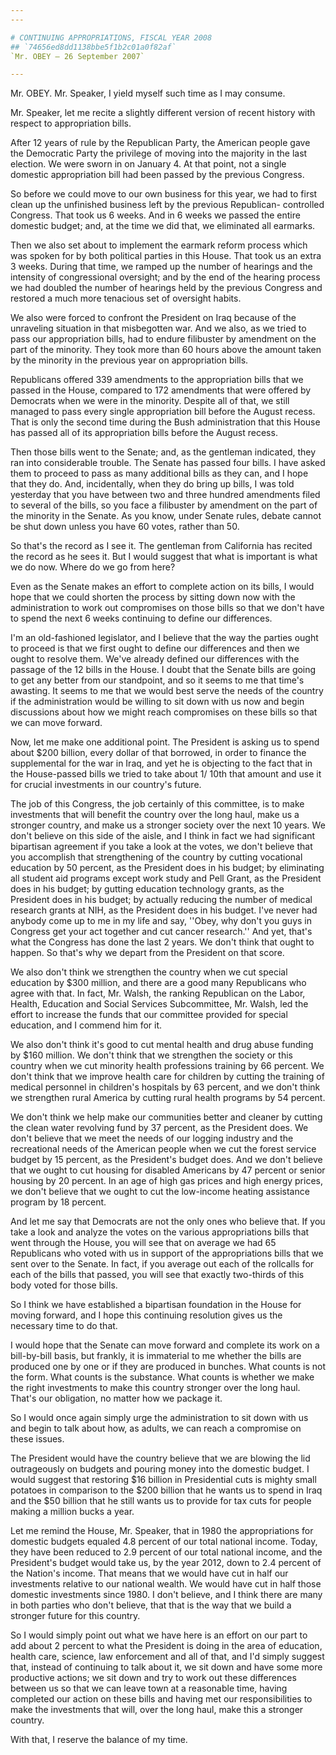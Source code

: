 ```yaml
---
---

# CONTINUING APPROPRIATIONS, FISCAL YEAR 2008
## `74656ed8dd1138bbe5f1b2c01a0f82af`
`Mr. OBEY — 26 September 2007`

---
```



Mr. OBEY. Mr. Speaker, I yield myself such time as I may consume.

Mr. Speaker, let me recite a slightly different version of recent 
history with respect to appropriation bills.

After 12 years of rule by the Republican Party, the American people 
gave the Democratic Party the privilege of moving into the majority in 
the last election. We were sworn in on January 4. At that point, not a 
single domestic appropriation bill had been passed by the previous 
Congress.

So before we could move to our own business for this year, we had to 
first clean up the unfinished business left by the previous Republican-
controlled Congress. That took us 6 weeks. And in 6 weeks we passed the 
entire domestic budget; and, at the time we did that, we eliminated all 
earmarks.

Then we also set about to implement the earmark reform process which 
was spoken for by both political parties in this House. That took us an 
extra 3 weeks. During that time, we ramped up the number of hearings 
and the intensity of congressional oversight; and by the end of the 
hearing process we had doubled the number of hearings held by the 
previous Congress and restored a much more tenacious set of oversight 
habits.

We also were forced to confront the President on Iraq because of the 
unraveling situation in that misbegotten war. And we also, as we tried 
to pass our appropriation bills, had to endure filibuster by amendment 
on the part of the minority. They took more than 60 hours above the 
amount taken by the minority in the previous year on appropriation 
bills.

Republicans offered 339 amendments to the appropriation bills that we 
passed in the House, compared to 172 amendments that were offered by 
Democrats when we were in the minority. Despite all of that, we still 
managed to pass every single appropriation bill before the August 
recess. That is only the second time during the Bush administration 
that this House has passed all of its appropriation bills before the 
August recess.

Then those bills went to the Senate; and, as the gentleman indicated, 
they ran into considerable trouble. The Senate has passed four bills. I 
have asked them to proceed to pass as many additional bills as they 
can, and I hope that they do. And, incidentally, when they do bring up 
bills, I was told yesterday that you have between two and three hundred 
amendments filed to several of the bills, so you face a filibuster by 
amendment on the part of the minority in the Senate. As you know, under 
Senate rules, debate cannot be shut down unless you have 60 votes, 
rather than 50.



So that's the record as I see it. The gentleman from California has 
recited the record as he sees it. But I would suggest that what is 
important is what we do now. Where do we go from here?

Even as the Senate makes an effort to complete action on its bills, I 
would hope that we could shorten the process by sitting down now with 
the administration to work out compromises on those bills so that we 
don't have to spend the next 6 weeks continuing to define our 
differences.



I'm an old-fashioned legislator, and I believe that the way the 
parties ought to proceed is that we first ought to define our 
differences and then we ought to resolve them. We've already defined 
our differences with the passage of the 12 bills in the House. I doubt 
that the Senate bills are going to get any better from our standpoint, 
and so it seems to me that time's awasting. It seems to me that we 
would best serve the needs of the country if the administration would 
be willing to sit down with us now and begin discussions about how we 
might reach compromises on these bills so that we can move forward.

Now, let me make one additional point. The President is asking us to 
spend about $200 billion, every dollar of that borrowed, in order to 
finance the supplemental for the war in Iraq, and yet he is objecting 
to the fact that in the House-passed bills we tried to take about 1/
10th that amount and use it for crucial investments in our country's 
future.

The job of this Congress, the job certainly of this committee, is to 
make investments that will benefit the country over the long haul, make 
us a stronger country, and make us a stronger society over the next 10 
years. We don't believe on this side of the aisle, and I think in fact 
we had significant bipartisan agreement if you take a look at the 
votes, we don't believe that you accomplish that strengthening of the 
country by cutting vocational education by 50 percent, as the President 
does in his budget; by eliminating all student aid programs except work 
study and Pell Grant, as the President does in his budget; by gutting 
education technology grants, as the President does in his budget; by 
actually reducing the number of medical research grants at NIH, as the 
President does in his budget. I've never had anybody come up to me in 
my life and say, ''Obey, why don't you guys in Congress get your act 
together and cut cancer research.'' And yet, that's what the Congress 
has done the last 2 years. We don't think that ought to happen. So 
that's why we depart from the President on that score.

We also don't think we strengthen the country when we cut special 
education by $300 million, and there are a good many Republicans who 
agree with that. In fact, Mr. Walsh, the ranking Republican on the 
Labor, Health, Education and Social Services Subcommittee, Mr. Walsh, 
led the effort to increase the funds that our committee provided for 
special education, and I commend him for it.

We also don't think it's good to cut mental health and drug abuse 
funding by $160 million. We don't think that we strengthen the society 
or this country when we cut minority health professions training by 66 
percent. We don't think that we improve health care for children by 
cutting the training of medical personnel in children's hospitals by 63 
percent, and we don't think we strengthen rural America by cutting 
rural health programs by 54 percent.

We don't think we help make our communities better and cleaner by 
cutting the clean water revolving fund by 37 percent, as the President 
does. We don't believe that we meet the needs of our logging industry 
and the recreational needs of the American people when we cut the 
forest service budget by 15 percent, as the President's budget does. 
And we don't believe that we ought to cut housing for disabled 
Americans by 47 percent or senior housing by 20 percent. In an age of 
high gas prices and high energy prices, we don't believe that we ought 
to cut the low-income heating assistance program by 18 percent.

And let me say that Democrats are not the only ones who believe that. 
If you take a look and analyze the votes on the various appropriations 
bills that went through the House, you will see that on average we had 
65 Republicans who voted with us in support of the appropriations bills 
that we sent over to the Senate. In fact, if you average out each of 
the rollcalls for each of the bills that passed, you will see that 
exactly two-thirds of this body voted for those bills.

So I think we have established a bipartisan foundation in the House 
for moving forward, and I hope this continuing resolution gives us the 
necessary time to do that.

I would hope that the Senate can move forward and complete its work 
on a bill-by-bill basis, but frankly, it is immaterial to me whether 
the bills are produced one by one or if they are produced in bunches. 
What counts is not the form. What counts is the substance. What counts 
is whether we make the right investments to make this country stronger 
over the long haul. That's our obligation, no matter how we package it.

So I would once again simply urge the administration to sit down with 
us and begin to talk about how, as adults, we can reach a compromise on 
these issues.

The President would have the country believe that we are blowing the 
lid outrageously on budgets and pouring money into the domestic budget. 
I would suggest that restoring $16 billion in Presidential cuts is 
mighty small potatoes in comparison to the $200 billion that he wants 
us to spend in Iraq and the $50 billion that he still wants us to 
provide for tax cuts for people making a million bucks a year.

Let me remind the House, Mr. Speaker, that in 1980 the appropriations 
for domestic budgets equaled 4.8 percent of our total national income. 
Today, they have been reduced to 2.9 percent of our total national 
income, and the President's budget would take us, by the year 2012, 
down to 2.4 percent of the Nation's income. That means that we would 
have cut in half our investments relative to our national wealth. We 
would have cut in half those domestic investments since 1980. I don't 
believe, and I think there are many in both parties who don't believe, 
that that is the way that we build a stronger future for this country.

So I would simply point out what we have here is an effort on our 
part to add about 2 percent to what the President is doing in the area 
of education, health care, science, law enforcement and all of that, 
and I'd simply suggest that, instead of continuing to talk about it, we 
sit down and have some more productive actions; we sit down and try to 
work out these differences between us so that we can leave town at a 
reasonable time, having completed our action on these bills and having 
met our responsibilities to make the investments that will, over the 
long haul, make this a stronger country.

With that, I reserve the balance of my time.